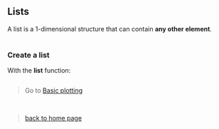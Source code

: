<h2>Lists</h2>

A list is a 1-dimensional structure that can contain **any other element**.
<br><br>


<h3>Create a list</h3> 

With the **list** function:

```{r}
```
> Go to [Basic plotting](https://sarahbonnin.github.io/CRG_RIntroduction/baseplot)
<br>

> [back to home page](https://sarahbonnin.github.io/CRG_RIntroduction)


